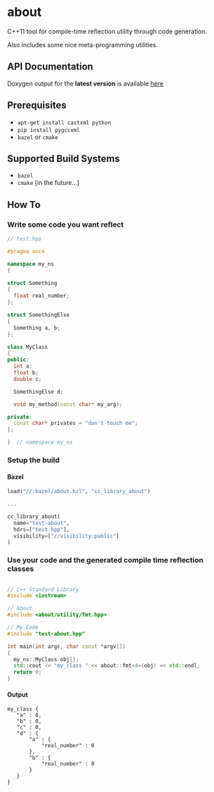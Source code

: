 # about

C++11 tool for compile-time reflection utility through code generation.

Also includes some nice meta-programming utilities.

## API Documentation

Doxygen output for the **latest version** is available [here](https://briancairl.github.io/about/doxygen-out/html/index.html)

## Prerequisites

- `apt-get install castxml python`
- `pip install pygccxml`
- `bazel` or `cmake`

## Supported Build Systems

- `bazel`
- `cmake` [in the future...]

## How To

### Write some code you want reflect


```c++
// test.hpp

#pragma once

namespace my_ns
{

struct Something
{
  float real_number;
};

struct SomethingElse
{
  Something a, b;
};

class MyClass
{
public:
  int a;
  float b;
  double c;

  SomethingElse d;

  void my_method(const char* my_arg);

private:
  const char* privates = "don't touch me";
};

}  // namespace my_ns
```

### Setup the build

#### Bazel

```py
load("//:bazel/about.bzl", "cc_library_about")

...

cc_library_about(
  name="test-about",
  hdrs=["test.hpp"],
  visibility=["//visibility:public"]
)
```

### Use your code and the generated compile time reflection classes

```c++

// C++ Standard Library
#include <iostream>

// About
#include <about/utility/fmt.hpp>

// My Code
#include "test-about.hpp"

int main(int argc, char const *argv[])
{
  my_ns::MyClass obj{};
  std::cout << "my_class " << about::fmt<4>(obj) << std::endl;
  return 0;
}
```

#### Output
```
my_class {
   "a" : 0,
   "b" : 0,
   "c" : 0,
   "d" : {
       "a" : {
           "real_number" : 0
       },
       "b" : {
           "real_number" : 0
       }
   }
}
```
